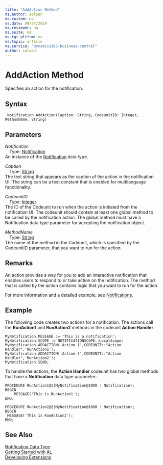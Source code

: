 ```yaml
---
title: "AddAction Method"
ms.author: solsen
ms.custom: na
ms.date: 09/24/2019
ms.reviewer: na
ms.suite: na
ms.tgt_pltfrm: na
ms.topic: article
ms.service: "dynamics365-business-central"
author: solsen
---
```

[//]: # (START>DO_NOT_EDIT)
[//]: # (IMPORTANT:Do not edit any of the content between here and the END>DO_NOT_EDIT.)
[//]: # (Any modifications should be made in the .xml files in the ModernDev repo.)
# AddAction Method
Specifies an action for the notification.


## Syntax
```
 Notification.AddAction(Caption: String, CodeunitID: Integer, MethodName: String)
```
## Parameters
*Notification*  
&emsp;Type: [Notification](notification-data-type.md)  
An instance of the [Notification](notification-data-type.md) data type.  

*Caption*  
&emsp;Type: [String](../string/string-data-type.md)  
The text string that appears as the caption of the action in the notification UI. The string can be a text constant that is enabled for multilanguage functionality.
        
*CodeunitID*  
&emsp;Type: [Integer](../integer/integer-data-type.md)  
The ID of the Codeunit to run when the action is initiated from the notification UI. The codeunit should contain at least one global method to be called by the notification action. The global method must have a Notification data type parameter for accepting the notification object.
        
*MethodName*  
&emsp;Type: [String](../string/string-data-type.md)  
The name of the method in the Codeunit, which is specified by the CodeunitID parameter, that you want to run for the action.  



[//]: # (IMPORTANT: END>DO_NOT_EDIT)

## Remarks
An action provides a way for you to add an interactive notification that enables users to respond to or take action on the notification. The method that is called by the action contains logic that you want to run for the action.

For more information and a detailed example, see [Notifications](../../devenv-notifications-developing.md).

##  Example
The following code creates two actions for a notification. The actions call the **RunAction1** and **RunAction2** methods in the codeunit **Action Handler**.

```
MyNotification.MESSAGE := 'This is a notification';
MyNotification.SCOPE := NOTIFICATIONSCOPE::LocalScope;
MyNotification.ADDACTION('Action 1',CODEUNIT::"Action Handler",'RunAction1');
MyNotification.ADDACTION('Action 2',CODEUNIT::"Action Handler",'RunAction2');
MyNotification.SEND;
```
To handle the actions, the **Action Handler** codeunit has two global methods that have a **Notification** data type parameter:
```
PROCEDURE RunAction1@1(MyNotification@1000 : Notification);
BEGIN
    MESSAGE('This is RunAction1');
END;

PROCEDURE RunAction2@2(MyNotification@1000 : Notification);
BEGIN
 MESSAGE('This is RunAction2');
END;
```

## See Also
[Notification Data Type](notification-data-type.md)  
[Getting Started with AL](../../devenv-get-started.md)  
[Developing Extensions](../../devenv-dev-overview.md)